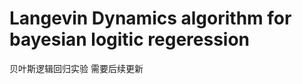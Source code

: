Langevin Dynamics algorithm for bayesian logitic regeression
==============================
贝叶斯逻辑回归实验
需要后续更新

